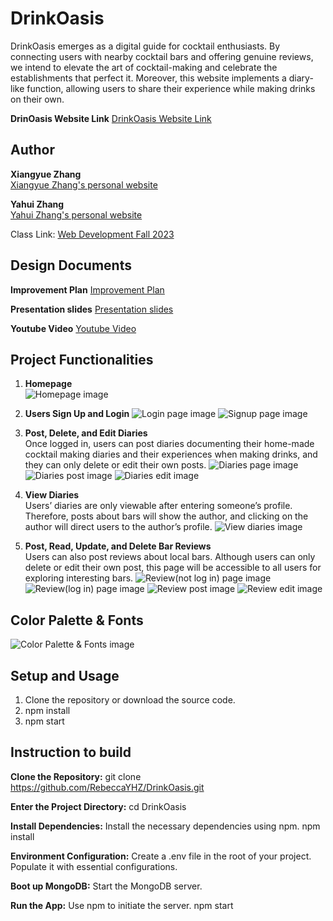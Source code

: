 # DrinkOasis

DrinkOasis emerges as a digital guide for cocktail enthusiasts. By connecting users with nearby cocktail bars and offering genuine reviews, we intend to elevate the art of cocktail-making and celebrate the establishments that perfect it. Moreover, this website implements a diary-like function, allowing users to share their experience while making drinks on their own. 

**DrinOasis Website Link**
[DrinkOasis Website Link](https://drinkoasisv2.onrender.com/)

## Author

**Xiangyue Zhang**  
[Xiangyue Zhang's personal website](https://rebeccazzha.github.io/)

**Yahui Zhang**  
[Yahui Zhang's personal website](https://rebeccayhz.github.io/Welcome-to-know-me/)

Class Link: [Web Development Fall 2023](https://johnguerra.co/classes/webDevelopment_fall_2023/)

## Design Documents

**Improvement Plan**
[Improvement Plan](https://docs.google.com/document/d/10Jnv5J87FlGdX1pgOJYjYwuSxs-AQHQ1Out3IFNADDw/edit?usp=sharing)

**Presentation slides**
[Presentation slides](https://www.canva.com/design/DAFzp16hnU8/TpF0pr1Au025IUZH15PuIw/edit?utm_content=DAFzp16hnU8&utm_campaign=designshare&utm_medium=link2&utm_source=sharebutton)

**Youtube Video**
[Youtube Video](https://youtu.be/4yUA7QiihvQ)

## Project Functionalities

1. **Homepage**  
   ![Homepage image](https://github.com/RebeccaYHZ/DrinkOasis/blob/Revised-Usability/vite-project/src/assets/img/homepage.png)
   
2. **Users Sign Up and Login**
   ![Login page image](https://github.com/RebeccaYHZ/DrinkOasis/blob/Revised-Usability/vite-project/src/assets/img/login.png)
   ![Signup page image](https://github.com/RebeccaYHZ/DrinkOasis/blob/Revised-Usability/vite-project/src/assets/img/registeration.png)

3. **Post, Delete, and Edit Diaries**  
   Once logged in, users can post diaries documenting their home-made cocktail making diaries and their experiences when making drinks, and they can only delete or edit their own posts.
   ![Diaries page image](https://github.com/RebeccaYHZ/DrinkOasis/blob/Revised-Usability/vite-project/src/assets/img/diaries.png)
   ![Diaries post image](https://github.com/RebeccaYHZ/DrinkOasis/blob/Revised-Usability/vite-project/src/assets/img/postdiary.png)
   ![Diaries edit image](https://github.com/RebeccaYHZ/DrinkOasis/blob/Revised-Usability/vite-project/src/assets/img/editdiary.png)

4. **View Diaries**  
   Users’ diaries are only viewable after entering someone’s profile. Therefore, posts about bars will show the author, and clicking on the author will direct users to the author’s profile.
   ![View diaries image](https://github.com/RebeccaYHZ/DrinkOasis/blob/Revised-Usability/vite-project/src/assets/img/otherdiary.png)

5. **Post, Read, Update, and Delete Bar Reviews**  
   Users can also post reviews about local bars. Although users can only delete or edit their own post, this page will be accessible to all users for exploring interesting bars.
   ![Review(not log in) page image](https://github.com/RebeccaYHZ/DrinkOasis/blob/Revised-Usability/vite-project/src/assets/img/reviewnotlogin.png)
   ![Review(log in) page image](https://github.com/RebeccaYHZ/DrinkOasis/blob/Revised-Usability/vite-project/src/assets/img/reviews.png)
   ![Review post image](https://github.com/RebeccaYHZ/DrinkOasis/blob/Revised-Usability/vite-project/src/assets/img/postreview.png)
   ![Review edit image](https://github.com/RebeccaYHZ/DrinkOasis/blob/Revised-Usability/vite-project/src/assets/img/editreview.png)


## Color Palette & Fonts
![Color Palette & Fonts image](https://github.com/RebeccaYHZ/DrinkOasis/blob/Revised-Usability/vite-project/src/assets/img/Screenshot%202023-12-13%20at%201.22.51%20PM.png)


## Setup and Usage

1. Clone the repository or download the source code.
2. npm install
3. npm start


## Instruction to build

**Clone the Repository:**
git clone https://github.com/RebeccaYHZ/DrinkOasis.git

**Enter the Project Directory:**
cd DrinkOasis

**Install Dependencies:**
Install the necessary dependencies using npm.
npm install

**Environment Configuration:**
Create a .env file in the root of your project. Populate it with essential configurations. 

**Boot up MongoDB:**
Start the MongoDB server.

**Run the App:**
Use npm to initiate the server.
npm start


